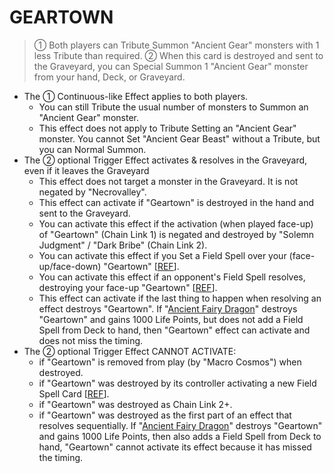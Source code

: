 
# GEARTOWN  
> ① Both players can Tribute Summon "Ancient Gear" monsters with 1 less Tribute than required. ② When this card is destroyed and sent to the Graveyard, you can Special Summon 1 "Ancient Gear" monster from your hand, Deck, or Graveyard.

*   The ① Continuous-like Effect applies to both players.
    *   You can still Tribute the usual number of monsters to Summon an "Ancient Gear" monster.
    *   This effect does not apply to Tribute Setting an "Ancient Gear" monster. You cannot Set "Ancient Gear Beast" without a Tribute, but you can Normal Summon.
*   The ② optional Trigger Effect activates & resolves in the Graveyard, even if it leaves the Graveyard
    *   This effect does not target a monster in the Graveyard. It is not negated by "Necrovalley".
    *   This effect can activate if "Geartown" is destroyed in the hand and sent to the Graveyard.
    *   You can activate this effect if the activation (when played face-up) of "Geartown" (Chain Link 1) is negated and destroyed by "Solemn Judgment" / "Dark Bribe" (Chain Link 2).
    *   You can activate this effect if you Set a Field Spell over your (face-up/face-down) "Geartown" \[[REF](https://www.pojo.biz/board/showpost.php?p=19974049&postcount=3)\].
    *   You can activate this effect if an opponent's Field Spell resolves, destroying your face-up "Geartown" \[[REF](https://www.pojo.biz/board/showpost.php?p=19974049&postcount=3)\].
    *   This effect can activate if the last thing to happen when resolving an effect destroys "Geartown". If "[Ancient Fairy Dragon](https://yugipedia.com/wiki/Ancient_Fairy_Dragon)" destroys "Geartown" and gains 1000 Life Points, but does not add a Field Spell from Deck to hand, then "Geartown" effect can activate and does not miss the timing.
*   The ② optional Trigger Effect CANNOT ACTIVATE:
    *   if "Geartown" is removed from play (by "Macro Cosmos") when destroyed.
    *   if "Geartown" was destroyed by its controller activating a new Field Spell Card \[[REF](https://www.pojo.biz/board/showpost.php?p=19974049&postcount=3)\].
    *   if "Geartown" was destroyed as Chain Link 2+.
    *   if "Geartown" was destroyed as the first part of an effect that resolves sequentially. If "[Ancient Fairy Dragon](https://yugipedia.com/wiki/Ancient_Fairy_Dragon)" destroys "Geartown" and gains 1000 Life Points, then also adds a Field Spell from Deck to hand, "Geartown" cannot activate its effect because it has missed the timing.

  